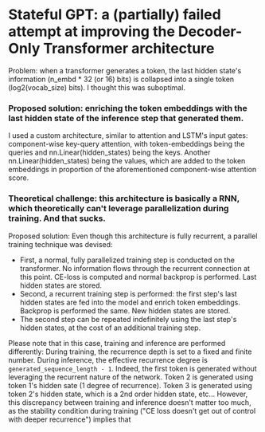 # Stateful GPT: a (partially) failed attempt at improving the Decoder-Only Transformer architecture

Problem: when a transformer generates a token, the last hidden state's information (n_embd * 32 (or 16) bits) is collapsed into a single token (log2(vocab_size) bits). I thought this was suboptimal.

### Proposed solution: enriching the token embeddings with the last hidden state of the inference step that generated them. 
I used a custom architecture, similar to attention and LSTM's input gates: component-wise key-query attention, with token-embeddings being the queries and nn.Linear(hidden_states) being the keys. Another nn.Linear(hidden_states) being the values, which are added to the token embeddings in proportion of the aforementioned component-wise attention score.

### Theoretical challenge: this architecture is basically a RNN, which theoretically can't leverage parallelization during training. And that sucks.
Proposed solution: Even though this architecture is fully recurrent, a parallel training technique was devised: 
- First, a normal, fully parallelized training step is conducted on the transformer. No information flows through the recurrent connection at this point. CE-loss is computed and normal backprop is performed. Last hidden states are stored.
- Second, a recurrent training step is performed: the first step's last hidden states are fed into the model and enrich token embeddings. Backprop is performed the same. New hidden states are stored.
- The second step can be repeated indefinitely using the last step's hidden states, at the cost of an additional training step.

Please note that in this case, training and inference are performed differently: During training, the recurrence depth is set to a fixed and finite number. During inference, the effective recurrence degree is `generated_sequence_length - 1`. 
Indeed, the first token is generated without leveraging the recurrent nature of the network. Token 2 is generated using token 1's hidden sate (1 degree of recurrence). Token 3 is generated using token 2's hidden state, which is a 2nd order hidden state, etc...
However, this discrepancy between training and inference doesn't matter too much, as the stability condition during training ("CE loss doesn't get out of control with deeper recurrence") implies that 
